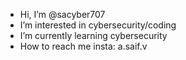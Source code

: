 -  Hi, I’m @sacyber707
-  I’m interested in cybersecurity/coding
-  I’m currently learning cybersecurity
-  How to reach me insta: a.saif.v
  


